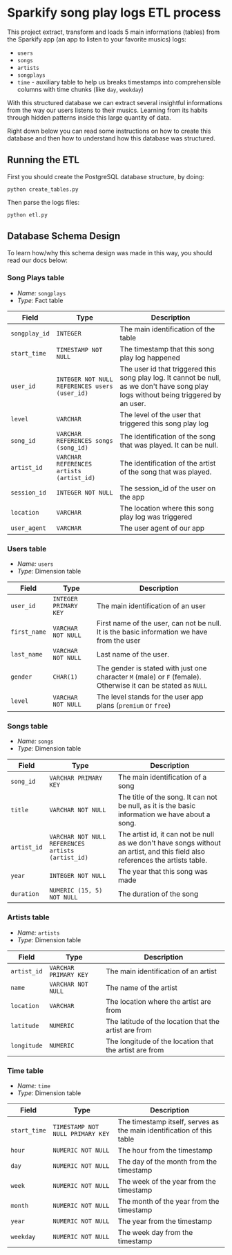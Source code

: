 # Sparkify song play logs ETL process

This project extract, transform and loads 5 main informations (tables) from the Sparkify app (an app to listen to your favorite musics) logs:
 - `users`
 - `songs`
 - `artists`
 - `songplays`
 - `time` - auxiliary table to help us breaks timestamps into comprehensible columns with time chunks (like `day`, `weekday`)

With this structured database we can extract several insightful informations from the way our users listens to their musics. Learning from its habits through hidden patterns inside this large quantity of data. 

Right down below you can read some instructions on how to create this database and then how to understand how this database was structured.

## Running the ETL

First you should create the PostgreSQL database structure, by doing:

```
python create_tables.py
```

Then parse the logs files:

```
python etl.py
```

## Database Schema Design

To learn how/why this schema design was made in this way, you should read our docs below: 

### Song Plays table

- *Name:* `songplays`
- *Type:* Fact table

| Field | Type | Description |
| ----- | ---- | ----------- |
| `songplay_id` | `INTEGER` | The main identification of the table | 
| `start_time` | `TIMESTAMP NOT NULL` | The timestamp that this song play log happened |
| `user_id` | `INTEGER NOT NULL REFERENCES users (user_id)` | The user id that triggered this song play log. It cannot be null, as we don't have song play logs without being triggered by an user.  |
| `level` | `VARCHAR` | The level of the user that triggered this song play log |
| `song_id` | `VARCHAR REFERENCES songs (song_id)` | The identification of the song that was played. It can be null.  |
| `artist_id` | `VARCHAR REFERENCES artists (artist_id)` | The identification of the artist of the song that was played. |
| `session_id` | `INTEGER NOT NULL` | The session_id of the user on the app |
| `location` | `VARCHAR` | The location where this song play log was triggered  |
| `user_agent` | `VARCHAR` | The user agent of our app |

### Users table

- *Name:* `users`
- *Type:* Dimension table

| Field | Type | Description |
| ----- | ---- | ----------- |
| `user_id` | `INTEGER PRIMARY KEY` | The main identification of an user |
| `first_name` | `VARCHAR NOT NULL` | First name of the user, can not be null. It is the basic information we have from the user |
| `last_name` | `VARCHAR NOT NULL` | Last name of the user. |
| `gender` | `CHAR(1)` | The gender is stated with just one character `M` (male) or `F` (female). Otherwise it can be stated as `NULL` |
| `level` | `VARCHAR NOT NULL` | The level stands for the user app plans (`premium` or `free`) |


### Songs table

- *Name:* `songs`
- *Type:* Dimension table

| Field | Type | Description |
| ----- | ---- | ----------- |
| `song_id` | `VARCHAR PRIMARY KEY` | The main identification of a song | 
| `title` | `VARCHAR NOT NULL` | The title of the song. It can not be null, as it is the basic information we have about a song. |
| `artist_id` | `VARCHAR NOT NULL REFERENCES artists (artist_id)` | The artist id, it can not be null as we don't have songs without an artist, and this field also references the artists table. |
| `year` | `INTEGER NOT NULL` | The year that this song was made |
| `duration` | `NUMERIC (15, 5) NOT NULL` | The duration of the song |


### Artists table

- *Name:* `artists`
- *Type:* Dimension table

| Field | Type | Description |
| ----- | ---- | ----------- |
| `artist_id` | `VARCHAR PRIMARY KEY` | The main identification of an artist |
| `name` | `VARCHAR NOT NULL` | The name of the artist |
| `location` | `VARCHAR` | The location where the artist are from |
| `latitude` | `NUMERIC` | The latitude of the location that the artist are from |
| `longitude` | `NUMERIC` | The longitude of the location that the artist are from |

### Time table

- *Name:* `time`
- *Type:* Dimension table

| Field | Type | Description |
| ----- | ---- | ----------- |
| `start_time` | `TIMESTAMP NOT NULL PRIMARY KEY` | The timestamp itself, serves as the main identification of this table |
| `hour` | `NUMERIC NOT NULL` | The hour from the timestamp  |
| `day` | `NUMERIC NOT NULL` | The day of the month from the timestamp |
| `week` | `NUMERIC NOT NULL` | The week of the year from the timestamp |
| `month` | `NUMERIC NOT NULL` | The month of the year from the timestamp |
| `year` | `NUMERIC NOT NULL` | The year from the timestamp |
| `weekday` | `NUMERIC NOT NULL` | The week day from the timestamp |